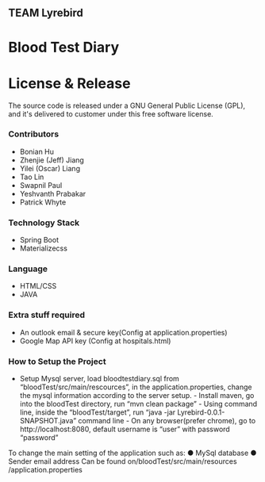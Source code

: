 ## TEAM Lyrebird 
# Blood Test Diary

# License & Release
The source code is released under a GNU General Public License (GPL), and it's delivered to customer under this free software license.


### Contributors
- Bonian Hu 
- Zhenjie (Jeff) Jiang
- Yilei (Oscar) Liang 
- Tao Lin
- Swapnil Paul
- Yeshvanth Prabakar 
- Patrick Whyte


### Technology Stack
- Spring Boot
- Materializecss

### Language
- HTML/CSS
- JAVA

### Extra stuff required
- An outlook email & secure key(Config at application.properties)
- Google Map API key (Config at hospitals.html)
### How to Setup the Project 
 
- Setup Mysql server, load bloodtestdiary.sql from “bloodTest/src/main/rescources”, in the application.properties, change the mysql information according to the server setup. - Install maven, go into the bloodTest directory, run “mvn clean package” - Using command line, inside the “bloodTest/target”, run “java -jar Lyrebird-0.0.1-SNAPSHOT.java” command line - On any browser(prefer chrome), go to ​http://localhost:8080​, default username is “user” with password “password” 
 
To change the main setting of the application such as: ● MySql database  ● Sender email address Can be found on ​/​bloodTest​/​src​/​main​/​resources​/application.properties
